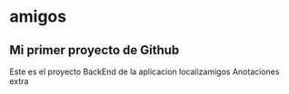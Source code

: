 # amigos
## Mi primer proyecto de Github
Este es el proyecto BackEnd de la aplicacion localizamigos
Anotaciones extra
